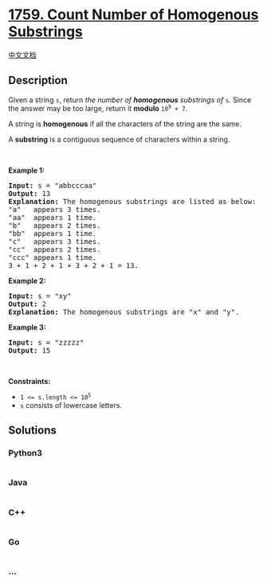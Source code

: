 # [1759. Count Number of Homogenous Substrings](https://leetcode.com/problems/count-number-of-homogenous-substrings)

[中文文档](/solution/1700-1799/1759.Count%20Number%20of%20Homogenous%20Substrings/README.md)

## Description

<p>Given a string <code>s</code>, return <em>the number of <strong>homogenous</strong> substrings of </em><code>s</code><em>.</em> Since the answer may be too large, return it <strong>modulo</strong> <code>10<sup>9</sup> + 7</code>.</p>

<p>A string is <strong>homogenous</strong> if all the characters of the string are the same.</p>

<p>A <strong>substring</strong> is a contiguous sequence of characters within a string.</p>

<p>&nbsp;</p>
<p><strong class="example">Example 1:</strong></p>

<pre>
<strong>Input:</strong> s = &quot;abbcccaa&quot;
<strong>Output:</strong> 13
<strong>Explanation:</strong> The homogenous substrings are listed as below:
&quot;a&quot;   appears 3 times.
&quot;aa&quot;  appears 1 time.
&quot;b&quot;   appears 2 times.
&quot;bb&quot;  appears 1 time.
&quot;c&quot;   appears 3 times.
&quot;cc&quot;  appears 2 times.
&quot;ccc&quot; appears 1 time.
3 + 1 + 2 + 1 + 3 + 2 + 1 = 13.</pre>

<p><strong class="example">Example 2:</strong></p>

<pre>
<strong>Input:</strong> s = &quot;xy&quot;
<strong>Output:</strong> 2
<strong>Explanation:</strong> The homogenous substrings are &quot;x&quot; and &quot;y&quot;.</pre>

<p><strong class="example">Example 3:</strong></p>

<pre>
<strong>Input:</strong> s = &quot;zzzzz&quot;
<strong>Output:</strong> 15
</pre>

<p>&nbsp;</p>
<p><strong>Constraints:</strong></p>

<ul>
	<li><code>1 &lt;= s.length &lt;= 10<sup>5</sup></code></li>
	<li><code>s</code> consists of lowercase letters.</li>
</ul>

## Solutions

<!-- tabs:start -->

### **Python3**

```python

```

### **Java**

```java

```

### **C++**

```cpp

```

### **Go**

```go

```

### **...**

```

```

<!-- tabs:end -->